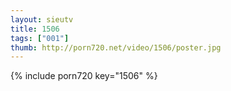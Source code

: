 ```yaml
--- 
layout: sieutv
title: 1506
tags: ["001"]
thumb: http://porn720.net/video/1506/poster.jpg
---
```

{% include porn720 key="1506" %} 
